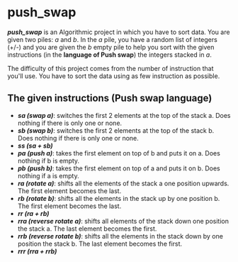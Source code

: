 # push_swap
***push_swap*** is an Algorithmic project in which you have to sort data. You are given two piles: _a_ and _b_.
In the _a_ pile, you have a random list of integers (+/-) and you are given the _b_ empty pile to help you sort with the given instructions (in the **language of Push swap**)
the integers stacked in _a_.

The difficulty of this project comes from the number of instruction that you'll use. You have to sort the data using as few instruction as possible.

## The given instructions (Push swap language)

- ***sa (swap a)***: switches the first 2 elements at the top of the stack a. Does nothing if there is only one or none.
- ***sb (swap b)***: switches the first 2 elements at the top of the stack b. Does nothing if there is only one or none.
- ***ss (sa + sb)***
- ***pa (push a)***: takes the first element on top of b and puts it on a. Does nothing if b is empty.
- ***pb (push b)***: takes the first element on top of a and puts it on b. Does nothing if a is empty.
- ***ra (rotate a)***: shifts all the elements of the stack a one position upwards. The first element becomes the last.
- ***rb (rotate b)***: shifts all the elements in the stack up by one position b. The first element becomes the last.
- ***rr (ra + rb)***
- ***rra (reverse rotate a)***: shifts all elements of the stack down one position the stack a. The last element becomes the first.
- ***rrb (reverse rotate b)***: shifts all the elements in the stack down by one position the stack b. The last element becomes the first.
- ***rrr (rra + rrb)***
